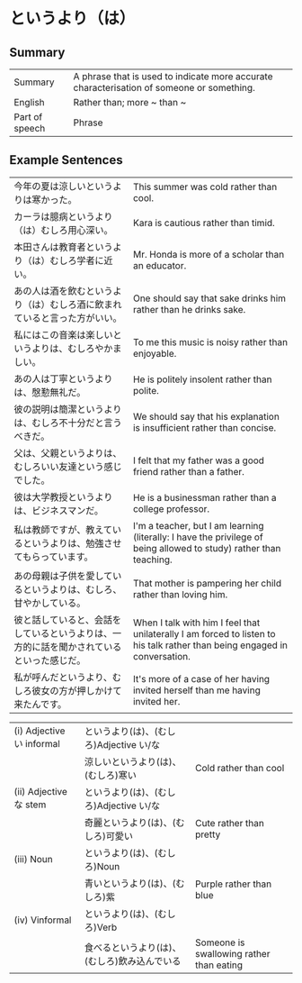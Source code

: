 # というより（は）

## Summary

<table><tr>   <td>Summary</td>   <td>A phrase that is used to indicate more accurate characterisation of someone or something.</td></tr><tr>   <td>English</td>   <td>Rather than; more ~ than ~</td></tr><tr>   <td>Part of speech</td>   <td>Phrase</td></tr></table>

## Example Sentences

<table><tr>   <td>今年の夏は涼しいというよりは寒かった。</td>   <td>This summer was cold rather than cool.</td></tr><tr>   <td>カーラは臆病というより（は）むしろ用心深い。</td>   <td>Kara is cautious rather than timid.</td></tr><tr>   <td>本田さんは教育者というより（は）むしろ学者に近い。</td>   <td>Mr. Honda is more of a scholar than an educator.</td></tr><tr>   <td>あの人は酒を飲むというより（は）むしろ酒に飲まれていると言った方がいい。</td>   <td>One should say that sake drinks him rather than he drinks sake.</td></tr><tr>   <td>私にはこの音楽は楽しいというよりは、むしろやかましい。</td>   <td>To me this music is noisy rather than enjoyable.</td></tr><tr>   <td>あの人は丁寧というよりは、慇懃無礼だ。</td>   <td>He is politely insolent rather than polite.</td></tr><tr>   <td>彼の説明は簡潔というよりは、むしろ不十分だと言うべきだ。</td>   <td>We should say that his explanation is insufficient rather than concise.</td></tr><tr>   <td>父は、父親というよりは、むしろいい友達という感じでした。</td>   <td>I felt that my father was a good friend rather than a father.</td></tr><tr>   <td>彼は大学教授というよりは、ビジネスマンだ。</td>   <td>He is a businessman rather than a college professor.</td></tr><tr>   <td>私は教師ですが、教えているというよりは、勉強させてもらっています。</td>   <td>I'm a teacher, but I am learning (literally: I have the privilege of being allowed to study) rather than teaching.</td></tr><tr>   <td>あの母親は子供を愛しているというよりは、むしろ、甘やかしている。</td>   <td>That mother is pampering her child rather than loving him.</td></tr><tr>   <td>彼と話していると、会話をしているというよりは、一方的に話を聞かされているといった感じだ。</td>   <td>When I talk with him I feel that unilaterally I am forced to listen to his talk rather than being engaged in conversation.</td></tr><tr>   <td>私が呼んだというより、むしろ彼女の方が押しかけて来たんです。</td>   <td>It's more of a case of her having invited herself than me having invited her.</td></tr></table>

<table class="table"><tbody><tr class="tr head"><td class="td"><span class="numbers">(i)</span> <span class="bold">Adjective い informal</span></td><td class="td"><span class="concept">というより</span><span>(</span><span class="concept">は</span><span>)、(むしろ)Adjective い/な</span></td><td class="td"></td></tr><tr class="tr"><td class="td"></td><td class="td"><span>涼しい</span><span class="concept">というより</span><span>(</span><span class="concept">は</span><span>)、(むしろ)寒い</span></td><td class="td"><span>Cold rather than cool</span></td></tr><tr class="tr head"><td class="td"><span class="numbers">(ii)</span> <span class="bold">Adjective な stem</span></td><td class="td"><span class="concept">というより</span><span>(</span><span class="concept">は</span><span>)、(むしろ)Adjective い/な</span></td><td class="td"></td></tr><tr class="tr"><td class="td"></td><td class="td"><span>奇麗</span><span class="concept">というより</span><span>(</span><span class="concept">は</span><span>)、(むしろ)可愛い</span></td><td class="td"><span>Cute rather than pretty</span></td></tr><tr class="tr head"><td class="td"><span class="numbers">(iii)</span> <span class="bold">Noun</span></td><td class="td"><span class="concept">というより</span><span>(</span><span class="concept">は</span><span>)、(むしろ)Noun</span></td><td class="td"></td></tr><tr class="tr"><td class="td"></td><td class="td"><span>青い</span><span class="concept">というより</span><span>(</span><span class="concept">は</span><span>)、(むしろ)紫</span></td><td class="td"><span>Purple rather than blue</span></td></tr><tr class="tr head"><td class="td"><span class="numbers">(iv)</span> <span class="bold">Vinformal</span></td><td class="td"><span class="concept">というより</span><span>(</span><span class="concept">は</span><span>)、(むしろ)Verb</span></td><td class="td"></td></tr><tr class="tr"><td class="td"></td><td class="td"><span>食べる</span><span class="concept">というより</span><span>(</span><span class="concept">は</span><span>)、(むしろ)飲み込んでいる</span></td><td class="td"><span>Someone is swallowing rather than eating</span></td></tr></tbody></table>

